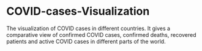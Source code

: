 # COVID-cases-Visualization
The visualization of COVID cases in different countries. It gives a comparative view of confirmed COVID cases, confirmed deaths, recovered patients and active COVID cases in different parts of the world.

